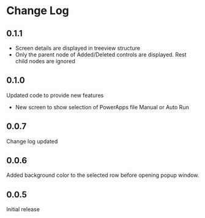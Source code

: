 # Change Log

## 0.1.1

- Screen details are displayed in treeview structure
- Only the parent node of Added/Deleted controls are displayed.  Rest child nodes are ignored

## 0.1.0

Updated code to provide new features 

- New screen to show selection of PowerApps file Manual or Auto Run

## 0.0.7

Change log updated

## 0.0.6

Added background color to the selected row before opening popup window.

## 0.0.5

Initial release
